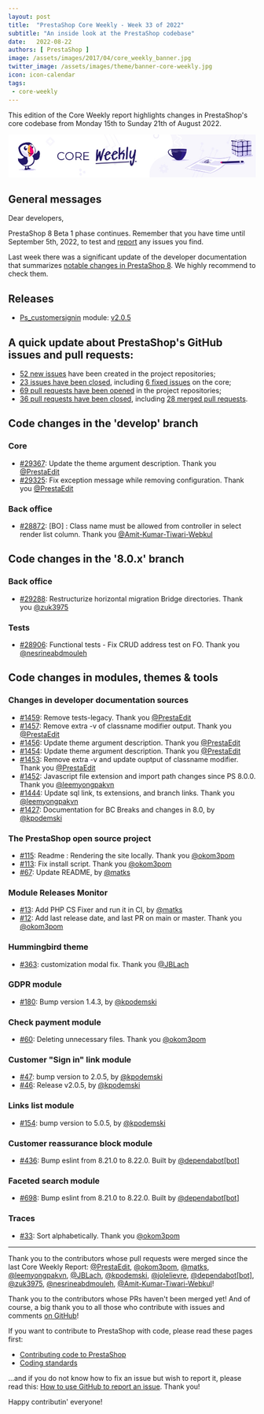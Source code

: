```yaml
---
layout: post
title:  "PrestaShop Core Weekly - Week 33 of 2022"
subtitle: "An inside look at the PrestaShop codebase"
date:   2022-08-22
authors: [ PrestaShop ]
image: /assets/images/2017/04/core_weekly_banner.jpg
twitter_image: /assets/images/theme/banner-core-weekly.jpg
icon: icon-calendar
tags:
 - core-weekly
---
```


This edition of the Core Weekly report highlights changes in PrestaShop's core codebase from Monday 15th to Sunday 21th of August 2022.

![Core Weekly banner](/assets/images/2018/12/banner-core-weekly.jpg)

## General messages

Dear developers,

PrestaShop 8 Beta 1 phase continues. Remember that you have time until September 5th, 2022, to test and [report](https://github.com/PrestaShop/PrestaShop/issues/new/choose) any issues you find.

Last week there was a significant update of the developer documentation that summarizes [notable changes in PrestaShop 8](https://devdocs.prestashop.com/8/modules/core-updates/8.0/#notable-changes). We highly recommend to check them.

## Releases

* [Ps_customersignin](https://github.com/PrestaShop/ps_customersignin) module: [v2.0.5](https://github.com/PrestaShop/ps_customersignin/releases/tag/v2.0.5)


## A quick update about PrestaShop's GitHub issues and pull requests:

- [52 new issues](https://github.com/search?q=org%3APrestaShop+is%3Apublic++-repo%3Aprestashop%2Fprestashop.github.io++is%3Aissue+created%3A2022-08-15..2022-08-21) have been created in the project repositories;
- [23 issues have been closed](https://github.com/search?q=org%3APrestaShop+is%3Apublic++-repo%3Aprestashop%2Fprestashop.github.io++is%3Aissue+closed%3A2022-08-15..2022-08-21), including [6 fixed issues](https://github.com/search?q=org%3APrestaShop+is%3Apublic++-repo%3Aprestashop%2Fprestashop.github.io++is%3Aissue+label%3Afixed+closed%3A2022-08-15..2022-08-21) on the core;
- [69 pull requests have been opened](https://github.com/search?q=org%3APrestaShop+is%3Apublic++-repo%3Aprestashop%2Fprestashop.github.io++is%3Apr+created%3A2022-08-15..2022-08-21) in the project repositories;
- [36 pull requests have been closed](https://github.com/search?q=org%3APrestaShop+is%3Apublic++-repo%3Aprestashop%2Fprestashop.github.io++is%3Apr+closed%3A2022-08-15..2022-08-21), including [28 merged pull requests](https://github.com/search?q=org%3APrestaShop+is%3Apublic++-repo%3Aprestashop%2Fprestashop.github.io++is%3Apr+merged%3A2022-08-15..2022-08-21).
        


## Code changes in the 'develop' branch


### Core
* [#29367](https://github.com/PrestaShop/PrestaShop/pull/29367): Update the theme argument description. Thank you [@PrestaEdit](https://github.com/PrestaEdit)
* [#29325](https://github.com/PrestaShop/PrestaShop/pull/29325): Fix exception message while removing configuration. Thank you [@PrestaEdit](https://github.com/PrestaEdit)


### Back office
* [#28872](https://github.com/PrestaShop/PrestaShop/pull/28872): [BO] : Class name must be allowed from controller in select render list column. Thank you [@Amit-Kumar-Tiwari-Webkul](https://github.com/Amit-Kumar-Tiwari-Webkul)


## Code changes in the '8.0.x' branch


### Back office
* [#29288](https://github.com/PrestaShop/PrestaShop/pull/29288): Restructurize horizontal migration Bridge directories. Thank you [@zuk3975](https://github.com/zuk3975)


### Tests
* [#28906](https://github.com/PrestaShop/PrestaShop/pull/28906): Functional tests - Fix CRUD address test on FO. Thank you [@nesrineabdmouleh](https://github.com/nesrineabdmouleh)


## Code changes in modules, themes & tools


### Changes in developer documentation sources
* [#1459](https://github.com/PrestaShop/docs/pull/1459): Remove tests-legacy. Thank you [@PrestaEdit](https://github.com/PrestaEdit)
* [#1457](https://github.com/PrestaShop/docs/pull/1457): Remove extra -v of classname modifier output. Thank you [@PrestaEdit](https://github.com/PrestaEdit)
* [#1456](https://github.com/PrestaShop/docs/pull/1456): Update theme argument description. Thank you [@PrestaEdit](https://github.com/PrestaEdit)
* [#1454](https://github.com/PrestaShop/docs/pull/1454): Update theme argument description. Thank you [@PrestaEdit](https://github.com/PrestaEdit)
* [#1453](https://github.com/PrestaShop/docs/pull/1453): Remove extra -v and update ouptput of classname modifier. Thank you [@PrestaEdit](https://github.com/PrestaEdit)
* [#1452](https://github.com/PrestaShop/docs/pull/1452): Javascript file extension and import path changes since PS 8.0.0. Thank you [@leemyongpakvn](https://github.com/leemyongpakvn)
* [#1444](https://github.com/PrestaShop/docs/pull/1444): Update sql link, ts extensions, and branch links. Thank you [@leemyongpakvn](https://github.com/leemyongpakvn)
* [#1427](https://github.com/PrestaShop/docs/pull/1427): Documentation for BC Breaks and changes in 8.0, by [@kpodemski](https://github.com/kpodemski)


### The PrestaShop open source project
* [#115](https://github.com/PrestaShop/open-source/pull/115): Readme : Rendering the site locally. Thank you [@okom3pom](https://github.com/okom3pom)
* [#113](https://github.com/PrestaShop/open-source/pull/113): Fix install script. Thank you [@okom3pom](https://github.com/okom3pom)
* [#67](https://github.com/PrestaShop/open-source/pull/67): Update README, by [@matks](https://github.com/matks)


### Module Releases Monitor
* [#13](https://github.com/PrestaShop/ps-monitor-module-releases/pull/13): Add PHP CS Fixer and run it in CI, by [@matks](https://github.com/matks)
* [#12](https://github.com/PrestaShop/ps-monitor-module-releases/pull/12): Add last release date, and last PR on main or master. Thank you [@okom3pom](https://github.com/okom3pom)


### Hummingbird theme
* [#363](https://github.com/PrestaShop/hummingbird/pull/363): customization modal fix. Thank you [@JBLach](https://github.com/JBLach)


### GDPR module
* [#180](https://github.com/PrestaShop/psgdpr/pull/180): Bump version 1.4.3, by [@kpodemski](https://github.com/kpodemski)


### Check payment module
* [#60](https://github.com/PrestaShop/ps_checkpayment/pull/60): Deleting unnecessary files. Thank you [@okom3pom](https://github.com/okom3pom)


### Customer "Sign in" link module
* [#47](https://github.com/PrestaShop/ps_customersignin/pull/47): bump version to 2.0.5, by [@kpodemski](https://github.com/kpodemski)
* [#46](https://github.com/PrestaShop/ps_customersignin/pull/46): Release v2.0.5, by [@kpodemski](https://github.com/kpodemski)


### Links list module
* [#154](https://github.com/PrestaShop/ps_linklist/pull/154): bump version to 5.0.5, by [@kpodemski](https://github.com/kpodemski)


### Customer reassurance block module
* [#436](https://github.com/PrestaShop/blockreassurance/pull/436): Bump eslint from 8.21.0 to 8.22.0. Built by [@dependabot[bot]](https://github.com/apps/dependabot)


### Faceted search module
* [#698](https://github.com/PrestaShop/ps_facetedsearch/pull/698): Bump eslint from 8.21.0 to 8.22.0. Built by [@dependabot[bot]](https://github.com/apps/dependabot)


### Traces
* [#33](https://github.com/PrestaShop/traces/pull/33): Sort alphabetically. Thank you [@okom3pom](https://github.com/okom3pom)


<hr />

Thank you to the contributors whose pull requests were merged since the last Core Weekly Report: [@PrestaEdit](https://github.com/PrestaEdit), [@okom3pom](https://github.com/okom3pom), [@matks](https://github.com/matks), [@leemyongpakvn](https://github.com/leemyongpakvn), [@JBLach](https://github.com/JBLach), [@kpodemski](https://github.com/kpodemski), [@jolelievre](https://github.com/jolelievre), [@dependabot[bot]](https://github.com/apps/dependabot), [@zuk3975](https://github.com/zuk3975), [@nesrineabdmouleh](https://github.com/nesrineabdmouleh), [@Amit-Kumar-Tiwari-Webkul](https://github.com/Amit-Kumar-Tiwari-Webkul)!

Thank you to the contributors whose PRs haven't been merged yet! And of course, a big thank you to all those who contribute with issues and comments [on GitHub](https://github.com/PrestaShop/PrestaShop)!

If you want to contribute to PrestaShop with code, please read these pages first:

 * [Contributing code to PrestaShop](https://devdocs.prestashop.com/8/contribute/contribution-guidelines/)
 * [Coding standards](https://devdocs.prestashop.com/8/development/coding-standards/)

...and if you do not know how to fix an issue but wish to report it, please read this: [How to use GitHub to report an issue](https://devdocs.prestashop.com/8/contribute/contribute-reporting-issues/). Thank you!

Happy contributin' everyone!

